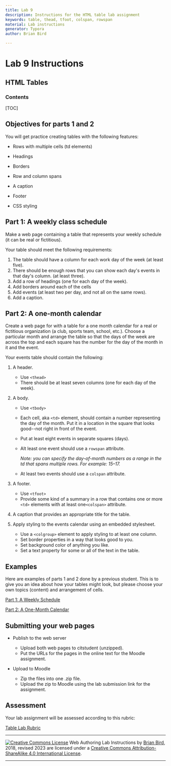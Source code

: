```yaml
---
title: Lab 9
description: Instructions for the HTML table lab assignment
keywords: table, thead, tfoot, colspan, rowspan
material: Lab instructions
generator: Typora
author: Brian Bird

---
```


<h1>Lab 9 Instructions</h1>

<h2>HTML Tables</h2>

<h3>Contents</h3>

[TOC]

## Objectives for parts 1 and 2

You will get practice creating tables with the following features:

- Rows with multiple cells (td elements)

- Headings

- Borders

- Row and column spans

- A caption

- Footer

- CSS styling

  

## Part 1: A weekly class schedule

Make a web page containing a table that represents your weekly schedule (it can be real or fictitious).

Your table should meet the following requirements:

1. The table should have a column for each work day of the week (at least five).
2. There should be enough rows that you can show each day's events in that day's column. (at least three).
3. Add a row of headings (one for each day of the week).
4. Add borders around each of the cells
5. Add events (at least two per day, and not all on the same rows).
6. Add a caption.



## Part 2: A one-month calendar

Create a web page for with a table for a one month calendar for a real or fictitious organization (a club, sports team, school, etc.). Choose a particular month and arrange the table so that the days of the week are across the top and each square has the number for the day of the month in it and the event.

Your events table should contain the following:

1. A header.

   - Use `<thead>`
   - There should be at least seven columns (one for each day of the week).

2. A body.

   - Use `<tbody>`

   - Each cell, aka `<td>` element, should contain a number representing the day of the month. Put it in a location in the square that looks good--not right in front of the event.

   - Put at least eight events in separate squares (days).

   - Alt least one event should use a `rowspan` attribute.

     *Note: you can specify the day-of-month numbers as a range in the td that spans multiple rows. For example: 15&ndash;17.*

   - At least two events should use a `colspan` attribute.

3. A footer.

   - Use `<tfoot>`
   - Provide some kind of a summary in a row that contains one or more `<td>` elements with at least one`<colspan>` attribute.

4. A caption that provides an appropriate title for the table.

5. Apply styling to the events calendar using an embedded stylesheet.

   - Use a `<colgroup>` element to apply styling to at least one column.
   - Set border properties in a way that looks good to you.
   - Set background color of anything you like.
   - Set a text property for some or all of the text in the table.

## Examples

Here are examples of parts 1 and 2 done by a previous student. This is to give you an idea about how your tables might look, but please choose your own topics (content) and arrangement of cells.

[Part 1: A Weekly Schedule](Example_WeeklySchedule.pdf)

[Part 2: A One-Month Calendar](Example_MonthCalendar.pdf)

## Submitting your web pages

- Publish to the web server

  - Upload both web pages to citstudent (unzipped).
  - Put the URLs for the pages in the online text for the Moodle assignment.

- Upload to Moodle

  - Zip the files into one .zip file.
  - Upload the zip to Moodle using the lab submission link for the assignment. 
  

## Assessment

Your lab assignment will be assessed according to this rubric:

[Table Lab Rubric](Lab6Rubric-CIS195.htm)




------

[![Creative Commons License](https://i.creativecommons.org/l/by-sa/4.0/88x31.png)](http://creativecommons.org/licenses/by-sa/4.0/) Web Authoring Lab Instructions by [Brian Bird](https://profbird.dev), 2018, revised <time>2023</time> are licensed under a [Creative Commons Attribution-ShareAlike 4.0 International License](http://creativecommons.org/licenses/by-sa/4.0/). 

------------



